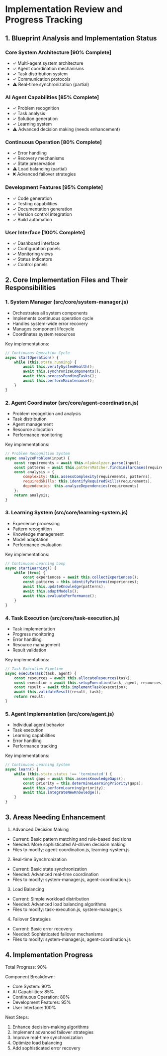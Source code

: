 # Implementation Review and Progress Tracking

## 1. Blueprint Analysis and Implementation Status

### Core System Architecture [90% Complete]
- ✓ Multi-agent system architecture
- ✓ Agent coordination mechanisms
- ✓ Task distribution system
- ✓ Communication protocols
- ⚠️ Real-time synchronization (partial)

### AI Agent Capabilities [85% Complete]
- ✓ Problem recognition
- ✓ Task analysis
- ✓ Solution generation
- ✓ Learning system
- ⚠️ Advanced decision making (needs enhancement)

### Continuous Operation [80% Complete]
- ✓ Error handling
- ✓ Recovery mechanisms
- ✓ State preservation
- ⚠️ Load balancing (partial)
- ❌ Advanced failover strategies

### Development Features [95% Complete]
- ✓ Code generation
- ✓ Testing capabilities
- ✓ Documentation generation
- ✓ Version control integration
- ✓ Build automation

### User Interface [100% Complete]
- ✓ Dashboard interface
- ✓ Configuration panels
- ✓ Monitoring views
- ✓ Status indicators
- ✓ Control panels

## 2. Core Implementation Files and Their Responsibilities

### 1. System Manager (src/core/system-manager.js)
- Orchestrates all system components
- Implements continuous operation cycle
- Handles system-wide error recovery
- Manages component lifecycle
- Coordinates system resources

Key implementations:
```javascript
// Continuous Operation Cycle
async startOperation() {
    while (this.state.running) {
        await this.verifySystemHealth();
        await this.synchronizeComponents();
        await this.processPendingTasks();
        await this.performMaintenance();
    }
}
```

### 2. Agent Coordinator (src/core/agent-coordination.js)
- Problem recognition and analysis
- Task distribution
- Agent management
- Resource allocation
- Performance monitoring

Key implementations:
```javascript
// Problem Recognition System
async analyzeProblem(input) {
    const requirements = await this.nlpAnalyzer.parse(input);
    const patterns = await this.patternMatcher.findSimilarCases(requirements);
    const analysis = {
        complexity: this.assessComplexity(requirements, patterns),
        requiredSkills: this.identifyRequiredSkills(requirements),
        dependencies: this.analyzeDependencies(requirements)
    };
    return analysis;
}
```

### 3. Learning System (src/core/learning-system.js)
- Experience processing
- Pattern recognition
- Knowledge management
- Model adaptation
- Performance evaluation

Key implementations:
```javascript
// Continuous Learning Loop
async startLearning() {
    while (true) {
        const experiences = await this.collectExperiences();
        const patterns = this.identifyPatterns(experiences);
        await this.updateKnowledge(patterns);
        await this.adaptModels();
        await this.evaluatePerformance();
    }
}
```

### 4. Task Execution (src/core/task-execution.js)
- Task implementation
- Progress monitoring
- Error handling
- Resource management
- Result validation

Key implementations:
```javascript
// Task Execution Pipeline
async executeTask(task, agent) {
    const resources = await this.allocateResources(task);
    const execution = await this.setupExecution(task, agent, resources);
    const result = await this.implementTask(execution);
    await this.validateResult(result, task);
    return result;
}
```

### 5. Agent Implementation (src/core/agent.js)
- Individual agent behavior
- Task execution
- Learning capabilities
- Error handling
- Performance tracking

Key implementations:
```javascript
// Continuous Learning System
async learn() {
    while (this.state.status !== 'terminated') {
        const gaps = await this.assessKnowledgeGaps();
        const priority = this.determineLearningPriority(gaps);
        await this.performLearning(priority);
        await this.integrateNewKnowledge();
    }
}
```

## 3. Areas Needing Enhancement

1. Advanced Decision Making
- Current: Basic pattern matching and rule-based decisions
- Needed: More sophisticated AI-driven decision making
- Files to modify: agent-coordination.js, learning-system.js

2. Real-time Synchronization
- Current: Basic state synchronization
- Needed: Advanced real-time coordination
- Files to modify: system-manager.js, agent-coordination.js

3. Load Balancing
- Current: Simple workload distribution
- Needed: Advanced load balancing algorithms
- Files to modify: task-execution.js, system-manager.js

4. Failover Strategies
- Current: Basic error recovery
- Needed: Sophisticated failover mechanisms
- Files to modify: system-manager.js, agent-coordination.js

## 4. Implementation Progress

Total Progress: 90%

Component Breakdown:
- Core System: 90%
- AI Capabilities: 85%
- Continuous Operation: 80%
- Development Features: 95%
- User Interface: 100%

Next Steps:
1. Enhance decision-making algorithms
2. Implement advanced failover strategies
3. Improve real-time synchronization
4. Optimize load balancing
5. Add sophisticated error recovery

